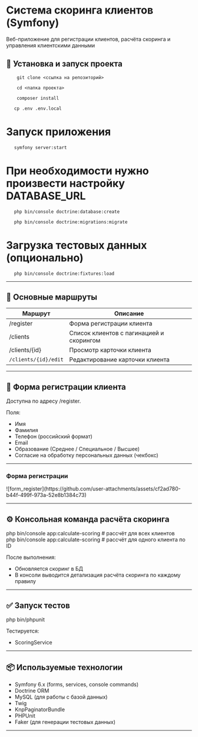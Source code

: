 # Система скоринга клиентов (Symfony)

Веб-приложение для регистрации клиентов, расчёта скоринга и управления клиентскими данными

## 🚀 Установка и запуск проекта
```shell
    git clone <ссылка на репозиторий>
```

```shell
    cd <папка проекта>
```

```shell
    composer install
```

```shell
   cp .env .env.local
```

# Запуск приложения
```shell
   symfony server:start
```

# При необходимости нужно произвести настройку DATABASE_URL
```shell
   php bin/console doctrine:database:create
```

```shell
   php bin/console doctrine:migrations:migrate
```

# Загрузка тестовых данных (опционально) 
```shell
   php bin/console doctrine:fixtures:load
```


---

## 🔗 Основные маршруты

| Маршрут             | Описание                                 |
|---------------------|------------------------------------------|
| /register         | Форма регистрации клиента                |
| /clients          | Список клиентов с пагинацией и скорингом |
| /clients/{id}     | Просмотр карточки клиента                |
| `/clients/{id}/edit`| Редактирование карточки клиента          |

---

## 📝 Форма регистрации клиента

Доступна по адресу /register.

Поля:
- Имя
- Фамилия
- Телефон (российский формат)
- Email
- Образование (Среднее / Специальное / Высшее)
- Согласие на обработку персональных данных (чекбокс)
---
<h3>Форма регистрации</h3>
![form_register](https://github.com/user-attachments/assets/cf2ad780-b44f-499f-973a-52e8b1384c73)


---

## ⚙️ Консольная команда расчёта скоринга
php bin/console app:calculate-scoring           # рассчёт для всех клиентов <br/>
php bin/console app:calculate-scoring <id>      # рассчёт для одного клиента по ID

После выполнения:
- Обновляется скоринг в БД
- В консоли выводится детализация расчёта скоринга по каждому правилу

---

## ✅ Запуск тестов
php bin/phpunit

Тестируется:
- ScoringService

---

## 📦 Используемые технологии

- Symfony 6.x (forms, services, console commands)
- Doctrine ORM
- MySQL (для работы с базой данных)
- Twig
- KnpPaginatorBundle
- PHPUnit
- Faker (для генерации тестовых данных)

---
